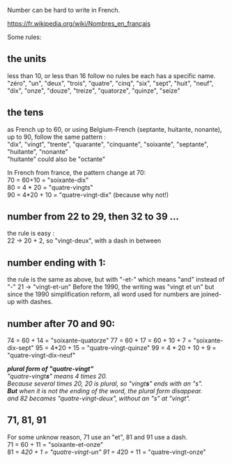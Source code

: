 Number can be hard to write in French.

https://fr.wikipedia.org/wiki/Nombres_en_français

Some rules:

## the units
less than 10, or less than 16 follow no rules be each has a specific name.  
"zéro", "un", "deux", "trois", "quatre", "cinq", "six", "sept", "huit", "neuf", "dix", "onze", "douze", "treize", "quatorze", "quinze", "seize"

## the tens
as French up to 60, or using Belgium-French (septante, huitante, nonante), up to 90, follow the same pattern :   
"dix", "vingt", "trente", "quarante", "cinquante", "soixante", "septante", "huitante", "nonante"  
"huitante" could also be "octante"  
  
In French from france, the pattern change at 70:  
70 = 60+10 =  "soixante-dix"  
80 = 4 * 20 = "quatre-vingts"  
90 = 4*20 + 10 = "quatre-vingt-dix" (because why not!)  


## number from 22 to 29, then 32 to 39 ...
the rule is easy :  
22 -> 20 + 2, so "vingt-deux", with a dash in between

## number ending with 1:
the rule is the same as above, but with "-et-" which means "and" instead of "-"
21 -> "vingt-et-un"
Before the 1990, the writing was "vingt et un" but since the 1990 simplification reform, all word used for numbers are joined-up with dashes.  

## number after 70 and 90:
74 = 60 + 14 = "soixante-quatorze"
77 = 60 + 17 = 60 + 10 + 7 = "soixante-dix-sept"
95 = 4*20 + 15 = "quatre-vingt-quinze"
99 = 4 * 20 + 10 + 9 = "quatre-vingt-dix-neuf"

_**plural form of "quatre-vingt"**  
"quatre-vingt**s**" means 4 times 20.  
Because several times 20, 20 is plural, so "vingt**s**" ends with an "s".  
**But** when it is not the ending of the word, the plural form disappear.  
and 82 becames "quatre-vingt-deux", without an "s" at "vingt"._

## 71, 81, 91
For some unknow reason, 71 use an "et", 81 and 91 use a dash.  
71 = 60 + 11 = "soixante-et-onze"  
81 = 4*20 + 1 = "quatre-vingt-un"
91 = 4*20 + 11 = "quatre-vingt-onze"
